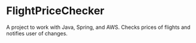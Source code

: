 # FlightPriceChecker
A project to work with Java, Spring, and AWS. Checks prices of flights and notifies user of changes.
